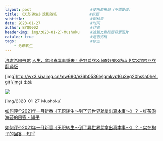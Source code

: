 ```yaml
---
layout: post                           #使用的布局（不需要改）
title: 《无职转生》观影随笔               #标题
subtitle:                              #副标题
date: 2023-01-27                       #时间
author: BYQ0002                        #作者
header-img: img/2023-01-27-Mushoku     #这篇文章标题背景图片
catalog: true                          #是否归档
tags:                                  #标签
    - 无职转生
---
```


[洛琪希图书馆](https://www.roxylib.com/)
[人生，拿出真本事重来！茅野爱衣X小原好美X内山夕实X加隈亚衣 翻译版](https://weibo.com/ttarticle/p/show?id=2309404592635481292959)

[img]http://wx3.sinaimg.cn/mw690/e86b0536ly1gmkyp16u3eg20hs0a0he1.gif[/img]
[出处](https://weibo.com/3899327798/JCQdEq8sn)

![](img/2023-01-27-Mushoku)

[img/2023-01-27-Mushoku]

[如何评价2021年一月新番《无职转生～到了异世界就拿出真本事～》？ - 红茶泡海苔的回答 - 知乎](https://www.zhihu.com/question/437001989/answer/1676110560)

[如何评价2021年一月新番《无职转生～到了异世界就拿出真本事～》？ - 实在狗子的回答 - 知乎](https://www.zhihu.com/question/437001989/answer/1677063848)